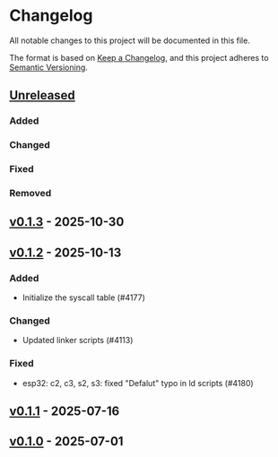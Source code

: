 # Changelog

All notable changes to this project will be documented in this file.

The format is based on [Keep a Changelog](https://keepachangelog.com/en/1.0.0/),
and this project adheres to [Semantic Versioning](https://semver.org/spec/v2.0.0.html).

## [Unreleased]

### Added


### Changed


### Fixed


### Removed


## [v0.1.3] - 2025-10-30

## [v0.1.2] - 2025-10-13

### Added

- Initialize the syscall table (#4177)

### Changed

- Updated linker scripts (#4113)

### Fixed

- esp32: c2, c3, s2, s3: fixed "Defalut" typo in ld scripts (#4180)

## [v0.1.1] - 2025-07-16

## [v0.1.0] - 2025-07-01

[v0.1.0]: https://github.com/esp-rs/esp-hal/releases/tag/esp-rom-sys-v0.1.0
[v0.1.1]: https://github.com/esp-rs/esp-hal/compare/esp-rom-sys-v0.1.0...esp-rom-sys-v0.1.1
[v0.1.2]: https://github.com/esp-rs/esp-hal/compare/esp-rom-sys-v0.1.1...esp-rom-sys-v0.1.2
[v0.1.3]: https://github.com/esp-rs/esp-hal/compare/esp-rom-sys-v0.1.2...esp-rom-sys-v0.1.3
[Unreleased]: https://github.com/esp-rs/esp-hal/compare/esp-rom-sys-v0.1.3...HEAD
